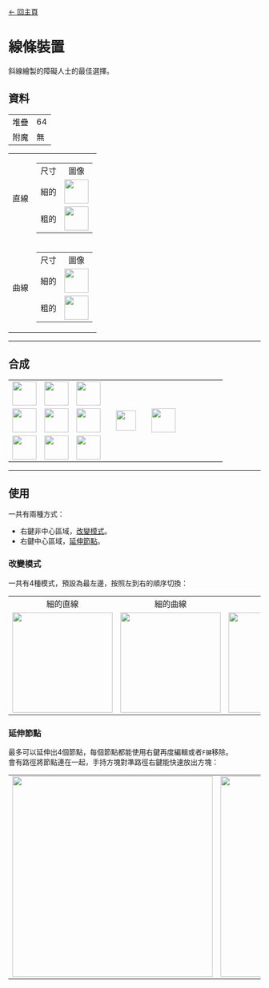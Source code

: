 [← 回主頁](../)
# 線條裝置
斜線繪製的障礙人士的最佳選擇。

## 資料
<table>
    <tr><td align="end">堆疊</td><td>64</td></tr>
    <tr><td align="end">附魔</td><td>無</td></tr>
</table>
<table>
    <tr>
        <td align="center">直線</td>
        <td>
            <table>
                <tr><td align="center">尺寸</td><td align="center">圖像</td></tr>
                <tr><td align="center">細的</td><td><img src="https://i.imgur.com/hhI9h1R.png" height="48"/></td></tr>
                <tr><td align="center">粗的</td><td><img src="https://i.imgur.com/SJBTnkG.png" height="48"/></td></tr>
            </table>
        </td>
    </tr>
    <tr>
        <td align="center">曲線</td>
        <td>
            <table>
                <tr><td align="center">尺寸</td><td align="center">圖像</td></tr>
                <tr><td align="center">細的</td><td><img src="https://i.imgur.com/d3Qzrtq.png" height="48"/></td></tr>
                <tr><td align="center">粗的</td><td><img src="https://i.imgur.com/PiWyIRO.png" height="48"/></td></tr>
            </table>
        </td>
    </tr>
</table>

---

## 合成
<table>
    <tr><td><img src="https://i.imgur.com/FzeH8zW.png" width="48"/></td><td><img src="https://i.imgur.com/GkMJMSS.png" width="48"/></td><td><img src="https://i.imgur.com/FzeH8zW.png" width="48"/></td><td colspan="3"></td></tr>
    <tr><td><img src="https://i.imgur.com/GkMJMSS.png" width="48"/></td><td><img src="https://i.imgur.com/hhnlgTn.png" width="48"/></td><td><img src="https://i.imgur.com/GkMJMSS.png" width="48"/></td><td width="70" align="center"><img src="https://i.imgur.com/VE0KqIE.png" width="40"/></td><td><img src="https://i.imgur.com/hhI9h1R.png" width="48"/></td><td width="70"></td></tr>
    <tr><td><img src="https://i.imgur.com/FzeH8zW.png" width="48"/></td><td><img src="https://i.imgur.com/GkMJMSS.png" width="48"/></td><td><img src="https://i.imgur.com/FzeH8zW.png" width="48"/></td><td colspan="3"></td></tr>
</table>

---

## 使用
一共有兩種方式：
- 右鍵非中心區域，[改變模式](#改變模式)。
- 右鍵中心區域，[延伸節點](#延伸節點)。

### 改變模式
一共有4種模式，預設為最左邊，按照左到右的順序切換：
<table>
    <tr>
        <td align="center">細的直線</td>
        <td align="center">細的曲線</td>
        <td align="center">粗的直線</td>
        <td align="center">粗的曲線</td>
    </tr>
    <tr>
        <td><img src="https://i.imgur.com/nZBnJ5V.png" width="200"/></td>
        <td><img src="https://i.imgur.com/vY8uPDN.png" width="200"/></td>
        <td><img src="https://i.imgur.com/e39eLW7.png" width="200"/></td>
        <td><img src="https://i.imgur.com/tHV19LF.png" width="200"/></td>
    </tr>
</table>

### 延伸節點
最多可以延伸出4個節點，每個節點都能使用右鍵再度編輯或者`F鍵`移除。  
會有路徑將節點連在一起，手持方塊對準路徑右鍵能快速放出方塊：
<table>
    <tr><td><img src="https://i.imgur.com/tHV19LF.png" width="400"/><td><img src="https://i.imgur.com/IT7G4E9.png" width="400"/></td></tr>
</table>
